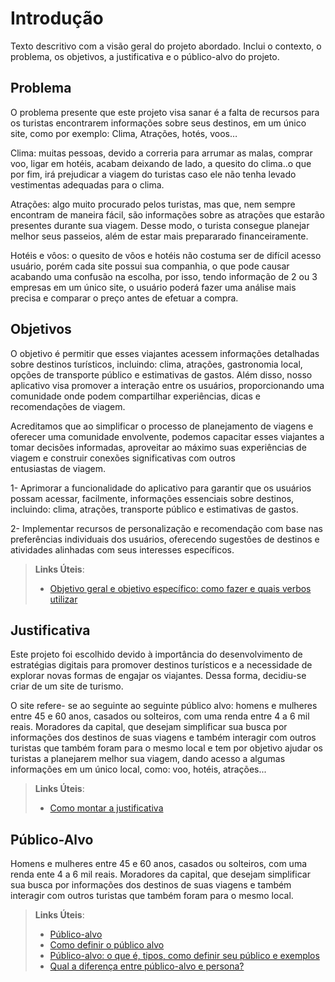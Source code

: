 # Introdução

Texto descritivo com a visão geral do projeto abordado. Inclui o contexto, o problema, os objetivos, a justificativa e o público-alvo do projeto.

## Problema
O problema presente que este projeto visa sanar é a falta de recursos para os turistas encontrarem informações sobre seus destinos, em um único site, como por exemplo: Clima, Atrações, hotés, voos…

Clima: muitas pessoas, devido a correria para arrumar as malas, comprar voo, ligar em hotéis, acabam deixando de lado, a quesito do clima..o que por fim, irá prejudicar a viagem do turistas caso ele não tenha levado vestimentas adequadas para o clima.

Atrações: algo muito procurado pelos turistas, mas que, nem sempre encontram de maneira fácil, são informações sobre as atrações que estarão presentes durante sua viagem. Desse modo, o turista consegue planejar melhor seus passeios, além de estar mais prepararado financeiramente.

Hotéis e vôos: o quesito de vôos e hotéis não costuma ser de difícil acesso usuário, porém cada site possui sua companhia, o que pode causar acabando uma confusão na escolha, por isso, tendo informação de 2 ou 3 empresas em um único site, o usuário poderá fazer uma análise mais precisa e comparar o preço antes de efetuar a compra.

## Objetivos

O objetivo é permitir que esses viajantes acessem informações detalhadas sobre destinos turísticos, incluindo: clima, atrações, gastronomia local, opções de transporte público e estimativas de gastos. Além disso, nosso aplicativo visa promover a interação entre os usuários, proporcionando uma comunidade onde podem compartilhar experiências, dicas e recomendações de viagem.

Acreditamos que ao simplificar o processo de planejamento de viagens e oferecer uma comunidade envolvente, podemos capacitar esses viajantes a tomar decisões informadas, aproveitar ao máximo suas experiências de viagem e construir conexões significativas com outros entusiastas de viagem.

1- Aprimorar a funcionalidade do aplicativo para garantir que os usuários possam acessar, facilmente, informações essenciais sobre destinos, incluindo: clima, atrações, transporte público e estimativas de gastos.

2- Implementar recursos de personalização e recomendação com base nas preferências individuais dos usuários, oferecendo sugestões de destinos e atividades alinhadas com seus interesses específicos.
 
> **Links Úteis**:
> - [Objetivo geral e objetivo específico: como fazer e quais verbos utilizar](https://blog.mettzer.com/diferenca-entre-objetivo-geral-e-objetivo-especifico/)

## Justificativa

Este projeto foi escolhido devido à importância do desenvolvimento de estratégias digitais para promover destinos turísticos e a necessidade de explorar novas formas de engajar os viajantes. Dessa forma, decidiu-se criar de um site de turismo.

O site refere- se ao seguinte ao seguinte público alvo: homens e mulheres entre 45 e 60 anos, casados ou solteiros, com uma renda entre 4 a 6 mil reais. Moradores da capital, que desejam simplificar sua busca por informações dos destinos de suas viagens e também interagir com outros turistas que também foram para o mesmo local e tem por objetivo ajudar os turistas a planejarem melhor sua viagem, dando acesso a algumas informações em um único local, como: voo, hotéis, atrações...

> **Links Úteis**:
> - [Como montar a justificativa](https://guiadamonografia.com.br/como-montar-justificativa-do-tcc/)

## Público-Alvo

Homens e mulheres entre 45 e 60 anos, casados ou solteiros, com uma renda ente 4 a 6 mil reais. Moradores da capital, que desejam simplificar sua busca por informações dos destinos de suas viagens e também interagir com outros turistas que também foram para o mesmo local.

> **Links Úteis**:
> - [Público-alvo](https://blog.hotmart.com/pt-br/publico-alvo/)
> - [Como definir o público alvo](https://exame.com/pme/5-dicas-essenciais-para-definir-o-publico-alvo-do-seu-negocio/)
> - [Público-alvo: o que é, tipos, como definir seu público e exemplos](https://klickpages.com.br/blog/publico-alvo-o-que-e/)
> - [Qual a diferença entre público-alvo e persona?](https://rockcontent.com/blog/diferenca-publico-alvo-e-persona/)
